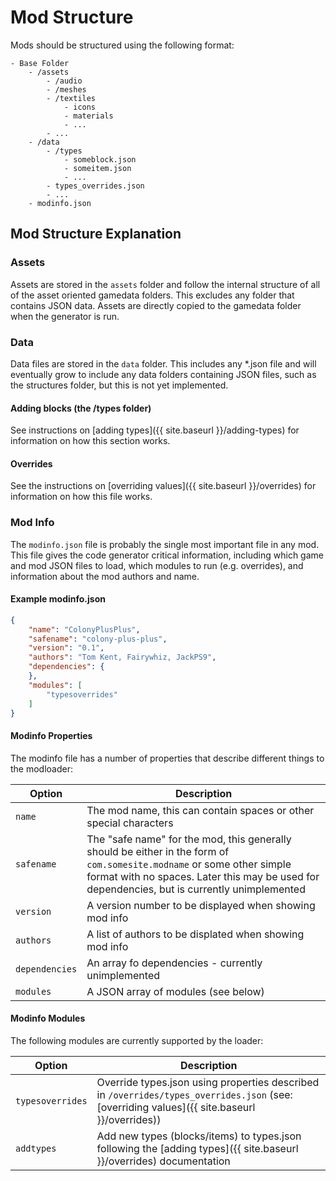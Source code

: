 # Mod Structure

Mods should be structured using the following format:

```
- Base Folder
	- /assets
		- /audio
		- /meshes
		- /textiles
			- icons
			- materials
			- ...
		- ...	
	- /data
		- /types
			- someblock.json
			- someitem.json
			- ...
		- types_overrides.json
		- ...
	- modinfo.json
```

## Mod Structure Explanation

### Assets

Assets are stored in the `assets` folder and follow the internal structure of all of the asset oriented gamedata folders. This excludes any folder that contains JSON data. Assets are directly copied to the gamedata folder when the generator is run.

### Data

Data files are stored in the `data` folder. This includes any *.json file and will eventually grow to include any data folders containing JSON files, such as the structures folder, but this is not yet implemented.

#### Adding blocks (the /types folder)

See instructions on [adding types]({{ site.baseurl }}/adding-types) for information on how this section works.

#### Overrides

See the instructions on [overriding values]({{ site.baseurl }}/overrides) for information on how this file works.

### Mod Info

The `modinfo.json` file is probably the single most important file in any mod. This file gives the code generator critical information, including which game and mod JSON files to load, which modules to run (e.g. overrides), and information about the mod authors and name.

#### Example modinfo.json

```json
{
	"name": "ColonyPlusPlus",
	"safename": "colony-plus-plus",
	"version": "0.1",
	"authors": "Tom Kent, Fairywhiz, JackPS9",
	"dependencies": {	
	},
	"modules": [
		"typesoverrides"
	]
}
```
#### Modinfo Properties

The modinfo file has a number of properties that describe different things to the modloader:

| Option | Description |
| --- | --- |
| `name` | The mod name, this can contain spaces or other special characters |
| `safename` | The "safe name" for the mod, this generally should be either in the form of `com.somesite.modname` or some other simple format with no spaces. Later this may be used for dependencies, but is currently unimplemented |
| `version` | A version number to be displayed when showing mod info |
| `authors` | A list of authors to be displated when showing mod info |
| `dependencies` | An array fo dependencies - currently unimplemented |
| `modules` | A JSON array of modules (see below) |


#### Modinfo Modules

The following modules are currently supported by the loader:

| Option | Description |
| --- | --- |
| `typesoverrides` | Override types.json using properties described in `/overrides/types_overrides.json` (see: [overriding values]({{ site.baseurl }}/overrides))  |
| `addtypes` | Add new types (blocks/items) to types.json following the [adding types]({{ site.baseurl }}/overrides) documentation  |


